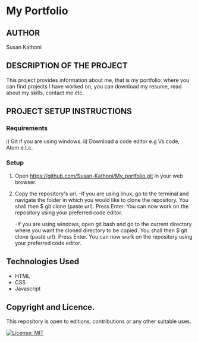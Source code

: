 # My Portfolio

## AUTHOR
Susan Kathoni

## DESCRIPTION OF THE PROJECT
This project provides information about me, that is my portfolio: where you can find projects I have worked on, you can download my resume, read about my skills, contact me etc.

## PROJECT SETUP INSTRUCTIONS
### Requirements
i) Git if you are using windows.
ii) Download a code editor e.g Vs code, Atom e.t.c.
### Setup
1. Open https://github.com/Susan-Kathoni/My_portfolio.git in your web browser.
2. Copy the repository's url.
   -If you are using linux, go to the terminal and navigate the folder in which you would like to clone the repository. You shall then $ git clone (paste url). Press Enter. You can now work on the repository using your preferred code editor.

   -If you are using windows, open git bash and go to the current directory where you want the cloned directory to be copied. You shall then $ git clone (paste url). Press Enter. You can now work on the repository using your preferred code editor.

## Technologies Used
- HTML
- CSS
- Javascript

## Copyright and Licence.     
This repository is open to editions, contributions or any other suitable uses.       
          

[![License: MIT](https://img.shields.io/badge/License-MIT-yellow.svg)](https://github.com/Susan-Kathoni/My_portfolio/blob/master/LICENSE)